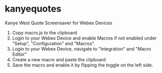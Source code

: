# kanyequotes
Kanye West Quote Screensaver for Webex Devices

1. Copy macro.js to the clipboard
2. Login to your Webex Device and enable Macros if not enabled under "Setup", "Configuration" and "Macros".
2. Login to your Webex Device, navigate to "Integration" and "Macro Editor"
3. Create a new macro and paste the clipboard
4. Save the macro and enable it by flipping the toggle on the left side. 
